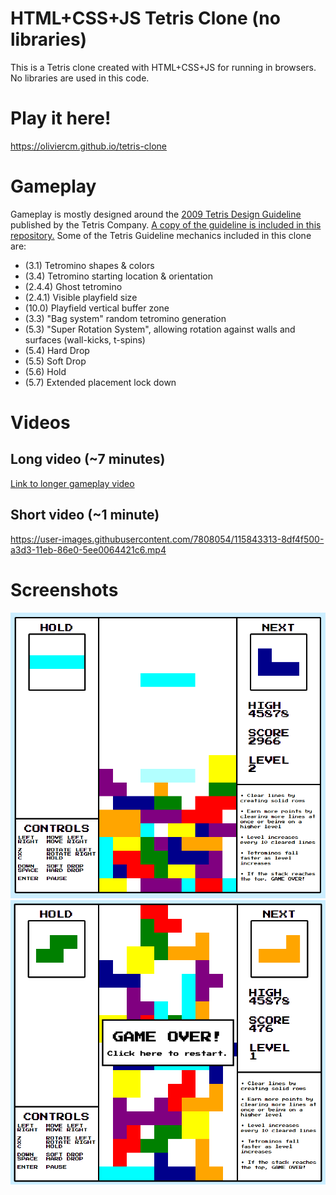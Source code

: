 # HTML+CSS+JS Tetris Clone (no libraries)
This is a Tetris clone created with HTML+CSS+JS for running in browsers. No libraries are used in this code.

# Play it here!
https://oliviercm.github.io/tetris-clone

# Gameplay
Gameplay is mostly designed around the [2009 Tetris Design Guideline](https://github.com/oliviercm/tetris-clone/blob/main/2009%20Tetris%20Design%20Guideline.pdf) published by the Tetris Company.
[A copy of the guideline is included in this repository.](https://github.com/oliviercm/tetris-clone/blob/main/2009%20Tetris%20Design%20Guideline.pdf)
Some of the Tetris Guideline mechanics included in this clone are:
* (3.1) Tetromino shapes & colors
* (3.4) Tetromino starting location & orientation
* (2.4.4) Ghost tetromino
* (2.4.1) Visible playfield size
* (10.0) Playfield vertical buffer zone
* (3.3) "Bag system" random tetromino generation
* (5.3) "Super Rotation System", allowing rotation against walls and surfaces (wall-kicks, t-spins)
* (5.4) Hard Drop
* (5.5) Soft Drop
* (5.6) Hold
* (5.7) Extended placement lock down

# Videos
## Long video (~7 minutes)
[Link to longer gameplay video](https://youtu.be/f6fVIvORWjU)
## Short video (~1 minute)
https://user-images.githubusercontent.com/7808054/115843313-8df4f500-a3d3-11eb-86e0-5ee0064421c6.mp4

# Screenshots
![Gameplay Screenshot 1](/screenshot1.PNG)
![Gameplay Screenshot 2](/screenshot2.PNG)
